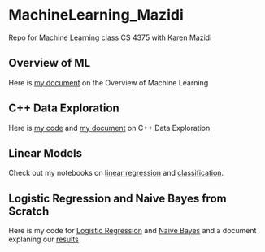 # MachineLearning_Mazidi
 Repo for Machine Learning class CS 4375 with Karen Mazidi

## Overview of ML
Here is [my document](overview_ml.pdf) on the Overview of Machine Learning

## C++ Data Exploration
Here is [my code](c++_data_exploration/main.cpp) and [my document](c++_data_exploration/cpp_data_exploration.pdf) on C++ Data Exploration

## Linear Models
Check out my notebooks on [linear regression](linear_models/Regression.pdf) and [classification](linear_models/classification.pdf).

## Logistic Regression and Naive Bayes from Scratch
Here is my code for [Logistic Regression](ml_algos_from_scratch/LogReg_Scratch/LogReg_Scratch/lr.cpp) and [Naive Bayes]((ml_algos_from_scratch/NaiveBayes_Scratch/main.cpp)) and a document explaning our [results](ml_scratch.docx)
